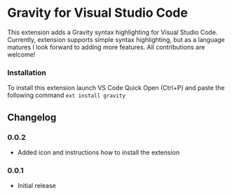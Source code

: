 # Gravity for Visual Studio Code

This extension adds a Gravity syntax highlighting for Visual Studio Code. Currently, extension 
supports simple syntax highlighting, but as a language matures I look forward to adding more features. 
All contributions are welcome!

### Installation
To install this extension launch VS Code Quick Open (Ctrl+P) and paste the following command `ext install gravity`

## Changelog

### 0.0.2
 * Added icon and instructions how to install the extension


### 0.0.1 
 * Initial release
